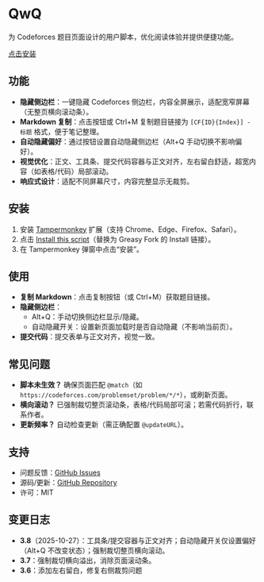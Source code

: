 # QwQ
为 Codeforces 题目页面设计的用户脚本，优化阅读体验并提供便捷功能。

[点击安装](https://github.com/hejiehejiehejiehejie/cf-/raw/refs/heads/main/QwQ.user.js)

## 功能
- **隐藏侧边栏**：一键隐藏 Codeforces 侧边栏，内容全屏展示，适配宽窄屏幕（无整页横向滚动条）。
- **Markdown 复制**：点击按钮或 Ctrl+M 复制题目链接为 `[CF{ID}{Index}] - 标题` 格式，便于笔记整理。
- **自动隐藏偏好**：通过按钮设置自动隐藏侧边栏（Alt+Q 手动切换不影响偏好）。
- **视觉优化**：正文、工具条、提交代码容器与正文对齐，左右留白舒适，超宽内容（如表格/代码）局部滚动。
- **响应式设计**：适配不同屏幕尺寸，内容完整显示无裁剪。

## 安装
1. 安装 [Tampermonkey](https://www.tampermonkey.net/) 扩展（支持 Chrome、Edge、Firefox、Safari）。
2. 点击 [Install this script](#)（替换为 Greasy Fork 的 Install 链接）。
3. 在 Tampermonkey 弹窗中点击“安装”。

## 使用
- **复制 Markdown**：点击复制按钮（或 Ctrl+M）获取题目链接。
- **隐藏侧边栏**：
  - Alt+Q：手动切换侧边栏显示/隐藏。
  - 自动隐藏开关：设置新页面加载时是否自动隐藏（不影响当前页）。
- **提交代码**：提交表单与正文对齐，视觉一致。


## 常见问题
- **脚本未生效？** 确保页面匹配 `@match`（如 `https://codeforces.com/problemset/problem/*/*`），或刷新页面。
- **横向滚动？** 已强制裁切整页滚动条，表格/代码局部可滚；若需代码折行，联系作者。
- **更新频率？** 自动检查更新（需正确配置 `@updateURL`）。

## 支持
- 问题反馈：[GitHub Issues](https://github.com/USER/REPO/issues)
- 源码/更新：[GitHub Repository](https://github.com/USER/REPO)
- 许可：MIT

## 变更日志
- **3.8**（2025-10-27）：工具条/提交容器与正文对齐；自动隐藏开关仅设置偏好（Alt+Q 不改变状态）；强制裁切整页横向滚动。
- **3.7**：强制裁切横向溢出，消除页面滚动条。
- **3.6**：添加左右留白，修复右侧裁剪问题
